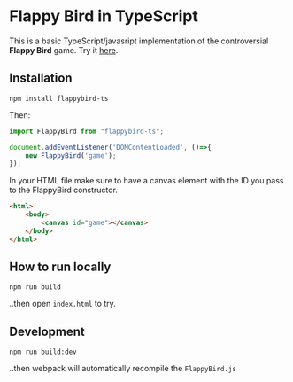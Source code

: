 # Flappy Bird in TypeScript
This is a basic TypeScript/javasript implementation of the controversial **Flappy Bird** game. Try it [here](https://ernestmarcinko.com/flappybird/).


## Installation

```
npm install flappybird-ts
```

Then:

```js
import FlappyBird from "flappybird-ts";

document.addEventListener('DOMContentLoaded', ()=>{
    new FlappyBird('game');
});
```

In your HTML file make sure to have a canvas element with the ID you pass to the FlappyBird constructor.

```html
<html>
    <body>
        <canvas id="game"></canvas>
    </body>
</html>
```

## How to run locally

```
npm run build
```

..then open `index.html` to try.

## Development

```
npm run build:dev
```

..then webpack will automatically recompile the `FlappyBird.js`